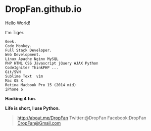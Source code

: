 DropFan.github.io
=================

Hello World!

I'm Tiger.

    Geek.
    Code Monkey.
    Full Stack Developer.
    Web Development.
    Linux Apache Nginx MySQL
    PHP HTML CSS Javascript jQuery AJAX Python
    CodeIgniter ThinkPHP ...
    Git/SVN
    Sublime Text  vim
    Mac OS X
    Retina Macbook Pro 15 (2014 mid)
    iPhone 6

**Hacking 4 fun.**

**Life is short, I use Python.**

>http://about.me/DropFan
>Twitter:@DropFan
>Facebook:DropFan
>DropFan@Gmail.com